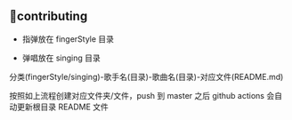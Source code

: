 ## contributing

- 指弹放在 fingerStyle 目录

- 弹唱放在 singing 目录

分类(fingerStyle/singing)-歌手名(目录)-歌曲名(目录)-对应文件(README.md)

按照如上流程创建对应文件夹/文件，push 到 master 之后 github actions 会自动更新根目录 README 文件

